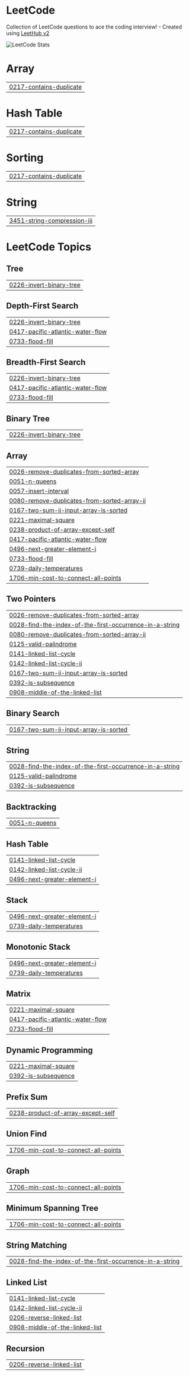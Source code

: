 # LeetCode
Collection of LeetCode questions to ace the coding interview! - Created using [LeetHub v2](https://github.com/arunbhardwaj/LeetHub-2.0)

![LeetCode Stats](https://leetcard.jacoblin.cool/Caliber_X?theme=nord&font=Vidaloka&ext=activity)


# Array
|  |
| ------- |
| [0217-contains-duplicate](https://github.com/Caliber-X/LeetCode/tree/master/0217-contains-duplicate) |
# Hash Table
|  |
| ------- |
| [0217-contains-duplicate](https://github.com/Caliber-X/LeetCode/tree/master/0217-contains-duplicate) |
# Sorting
|  |
| ------- |
| [0217-contains-duplicate](https://github.com/Caliber-X/LeetCode/tree/master/0217-contains-duplicate) |
# String
|  |
| ------- |
| [3451-string-compression-iii](https://github.com/Caliber-X/LeetCode/tree/master/3451-string-compression-iii) |
<!---LeetCode Topics Start-->
# LeetCode Topics
## Tree
|  |
| ------- |
| [0226-invert-binary-tree](https://github.com/Caliber-X/LeetCode/tree/master/0226-invert-binary-tree) |
## Depth-First Search
|  |
| ------- |
| [0226-invert-binary-tree](https://github.com/Caliber-X/LeetCode/tree/master/0226-invert-binary-tree) |
| [0417-pacific-atlantic-water-flow](https://github.com/Caliber-X/LeetCode/tree/master/0417-pacific-atlantic-water-flow) |
| [0733-flood-fill](https://github.com/Caliber-X/LeetCode/tree/master/0733-flood-fill) |
## Breadth-First Search
|  |
| ------- |
| [0226-invert-binary-tree](https://github.com/Caliber-X/LeetCode/tree/master/0226-invert-binary-tree) |
| [0417-pacific-atlantic-water-flow](https://github.com/Caliber-X/LeetCode/tree/master/0417-pacific-atlantic-water-flow) |
| [0733-flood-fill](https://github.com/Caliber-X/LeetCode/tree/master/0733-flood-fill) |
## Binary Tree
|  |
| ------- |
| [0226-invert-binary-tree](https://github.com/Caliber-X/LeetCode/tree/master/0226-invert-binary-tree) |
## Array
|  |
| ------- |
| [0026-remove-duplicates-from-sorted-array](https://github.com/Caliber-X/LeetCode/tree/master/0026-remove-duplicates-from-sorted-array) |
| [0051-n-queens](https://github.com/Caliber-X/LeetCode/tree/master/0051-n-queens) |
| [0057-insert-interval](https://github.com/Caliber-X/LeetCode/tree/master/0057-insert-interval) |
| [0080-remove-duplicates-from-sorted-array-ii](https://github.com/Caliber-X/LeetCode/tree/master/0080-remove-duplicates-from-sorted-array-ii) |
| [0167-two-sum-ii-input-array-is-sorted](https://github.com/Caliber-X/LeetCode/tree/master/0167-two-sum-ii-input-array-is-sorted) |
| [0221-maximal-square](https://github.com/Caliber-X/LeetCode/tree/master/0221-maximal-square) |
| [0238-product-of-array-except-self](https://github.com/Caliber-X/LeetCode/tree/master/0238-product-of-array-except-self) |
| [0417-pacific-atlantic-water-flow](https://github.com/Caliber-X/LeetCode/tree/master/0417-pacific-atlantic-water-flow) |
| [0496-next-greater-element-i](https://github.com/Caliber-X/LeetCode/tree/master/0496-next-greater-element-i) |
| [0733-flood-fill](https://github.com/Caliber-X/LeetCode/tree/master/0733-flood-fill) |
| [0739-daily-temperatures](https://github.com/Caliber-X/LeetCode/tree/master/0739-daily-temperatures) |
| [1706-min-cost-to-connect-all-points](https://github.com/Caliber-X/LeetCode/tree/master/1706-min-cost-to-connect-all-points) |
## Two Pointers
|  |
| ------- |
| [0026-remove-duplicates-from-sorted-array](https://github.com/Caliber-X/LeetCode/tree/master/0026-remove-duplicates-from-sorted-array) |
| [0028-find-the-index-of-the-first-occurrence-in-a-string](https://github.com/Caliber-X/LeetCode/tree/master/0028-find-the-index-of-the-first-occurrence-in-a-string) |
| [0080-remove-duplicates-from-sorted-array-ii](https://github.com/Caliber-X/LeetCode/tree/master/0080-remove-duplicates-from-sorted-array-ii) |
| [0125-valid-palindrome](https://github.com/Caliber-X/LeetCode/tree/master/0125-valid-palindrome) |
| [0141-linked-list-cycle](https://github.com/Caliber-X/LeetCode/tree/master/0141-linked-list-cycle) |
| [0142-linked-list-cycle-ii](https://github.com/Caliber-X/LeetCode/tree/master/0142-linked-list-cycle-ii) |
| [0167-two-sum-ii-input-array-is-sorted](https://github.com/Caliber-X/LeetCode/tree/master/0167-two-sum-ii-input-array-is-sorted) |
| [0392-is-subsequence](https://github.com/Caliber-X/LeetCode/tree/master/0392-is-subsequence) |
| [0908-middle-of-the-linked-list](https://github.com/Caliber-X/LeetCode/tree/master/0908-middle-of-the-linked-list) |
## Binary Search
|  |
| ------- |
| [0167-two-sum-ii-input-array-is-sorted](https://github.com/Caliber-X/LeetCode/tree/master/0167-two-sum-ii-input-array-is-sorted) |
## String
|  |
| ------- |
| [0028-find-the-index-of-the-first-occurrence-in-a-string](https://github.com/Caliber-X/LeetCode/tree/master/0028-find-the-index-of-the-first-occurrence-in-a-string) |
| [0125-valid-palindrome](https://github.com/Caliber-X/LeetCode/tree/master/0125-valid-palindrome) |
| [0392-is-subsequence](https://github.com/Caliber-X/LeetCode/tree/master/0392-is-subsequence) |
## Backtracking
|  |
| ------- |
| [0051-n-queens](https://github.com/Caliber-X/LeetCode/tree/master/0051-n-queens) |
## Hash Table
|  |
| ------- |
| [0141-linked-list-cycle](https://github.com/Caliber-X/LeetCode/tree/master/0141-linked-list-cycle) |
| [0142-linked-list-cycle-ii](https://github.com/Caliber-X/LeetCode/tree/master/0142-linked-list-cycle-ii) |
| [0496-next-greater-element-i](https://github.com/Caliber-X/LeetCode/tree/master/0496-next-greater-element-i) |
## Stack
|  |
| ------- |
| [0496-next-greater-element-i](https://github.com/Caliber-X/LeetCode/tree/master/0496-next-greater-element-i) |
| [0739-daily-temperatures](https://github.com/Caliber-X/LeetCode/tree/master/0739-daily-temperatures) |
## Monotonic Stack
|  |
| ------- |
| [0496-next-greater-element-i](https://github.com/Caliber-X/LeetCode/tree/master/0496-next-greater-element-i) |
| [0739-daily-temperatures](https://github.com/Caliber-X/LeetCode/tree/master/0739-daily-temperatures) |
## Matrix
|  |
| ------- |
| [0221-maximal-square](https://github.com/Caliber-X/LeetCode/tree/master/0221-maximal-square) |
| [0417-pacific-atlantic-water-flow](https://github.com/Caliber-X/LeetCode/tree/master/0417-pacific-atlantic-water-flow) |
| [0733-flood-fill](https://github.com/Caliber-X/LeetCode/tree/master/0733-flood-fill) |
## Dynamic Programming
|  |
| ------- |
| [0221-maximal-square](https://github.com/Caliber-X/LeetCode/tree/master/0221-maximal-square) |
| [0392-is-subsequence](https://github.com/Caliber-X/LeetCode/tree/master/0392-is-subsequence) |
## Prefix Sum
|  |
| ------- |
| [0238-product-of-array-except-self](https://github.com/Caliber-X/LeetCode/tree/master/0238-product-of-array-except-self) |
## Union Find
|  |
| ------- |
| [1706-min-cost-to-connect-all-points](https://github.com/Caliber-X/LeetCode/tree/master/1706-min-cost-to-connect-all-points) |
## Graph
|  |
| ------- |
| [1706-min-cost-to-connect-all-points](https://github.com/Caliber-X/LeetCode/tree/master/1706-min-cost-to-connect-all-points) |
## Minimum Spanning Tree
|  |
| ------- |
| [1706-min-cost-to-connect-all-points](https://github.com/Caliber-X/LeetCode/tree/master/1706-min-cost-to-connect-all-points) |
## String Matching
|  |
| ------- |
| [0028-find-the-index-of-the-first-occurrence-in-a-string](https://github.com/Caliber-X/LeetCode/tree/master/0028-find-the-index-of-the-first-occurrence-in-a-string) |
## Linked List
|  |
| ------- |
| [0141-linked-list-cycle](https://github.com/Caliber-X/LeetCode/tree/master/0141-linked-list-cycle) |
| [0142-linked-list-cycle-ii](https://github.com/Caliber-X/LeetCode/tree/master/0142-linked-list-cycle-ii) |
| [0206-reverse-linked-list](https://github.com/Caliber-X/LeetCode/tree/master/0206-reverse-linked-list) |
| [0908-middle-of-the-linked-list](https://github.com/Caliber-X/LeetCode/tree/master/0908-middle-of-the-linked-list) |
## Recursion
|  |
| ------- |
| [0206-reverse-linked-list](https://github.com/Caliber-X/LeetCode/tree/master/0206-reverse-linked-list) |
<!---LeetCode Topics End-->